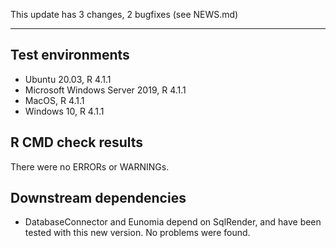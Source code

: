 This update has 3 changes, 2 bugfixes (see NEWS.md)

---

## Test environments
* Ubuntu 20.03, R 4.1.1
* Microsoft Windows Server 2019, R 4.1.1
* MacOS, R 4.1.1
* Windows 10, R 4.1.1

## R CMD check results

There were no ERRORs or WARNINGs. 

## Downstream dependencies

- DatabaseConnector and Eunomia depend on SqlRender, and have been tested with this new version. No problems were found.